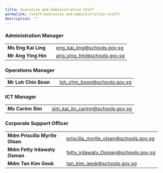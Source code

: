 ```yaml
---
title: Executive and Administrative Staff
permalink: /staff/executive-and-administrative-staff/
description: ""
---
```

### Administration Manager

| |  |  | 
| -------- | -------- | -------- |
| **Ms Eng Kai Ling** |   | <a href="eng_kai_ling@schools.gov.sg">eng_kai_ling@schools.gov.sg</a>     |
| **Mr Ang Ying Hin** |    | <a href="ang_ying_hin@schools.gov.sg">ang_ying_hin@schools.gov.sg</a>     |

### Operations Manager

| |  |  | 
| -------- | -------- | -------- |
| **Mr Loh Chin Boon** |   | <a href="loh_chin_boon@schools.gov.sg">loh_chin_boon@schools.gov.sg</a> |

### ICT Manager

| |  |  | 
| -------- | -------- | -------- |
| **Ms Carinn Sim** |   | <a href="sim_kai_lin_carinn@schools.gov.sg">sim_kai_lin_carinn@schools.gov.sg</a> |

### Corporate Support Officer

| |  |  | 
| -------- | -------- | -------- |
| **Mdm Priscilla Myrtle Olsen** |   | <a href="priscilla_myrtle_olsen@schools.gov.sg">priscilla_myrtle_olsen@schools.gov.sg</a>     |
| **Mdm Fetty Irdawaty Osman** |   | <a href="fetty_irdawaty_Osman@schools.gov.sg">fetty_irdawaty_Osman@schools.gov.sg</a>     |
| **Mdm Tan Kim Geok** |   | <a href="tan_kim_geok@schools.gov.sg">tan_kim_geok@schools.gov.sg</a>     |






